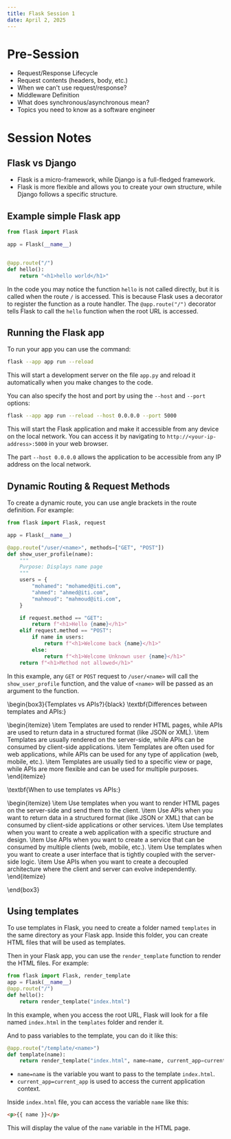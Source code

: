 ```yaml
---
title: Flask Session 1
date: April 2, 2025
---
```


# Pre-Session

- Request/Response Lifecycle
- Request contents (headers, body, etc.)
- When we can't use request/response?
- Middleware Definition
- What does synchronous/asynchronous mean?
- Topics you need to know as a software engineer

# Session Notes

## Flask vs Django

- Flask is a micro-framework, while Django is a full-fledged framework.
- Flask is more flexible and allows you to create your own structure, while Django follows a specific structure.

## Example simple Flask app

```python
from flask import Flask

app = Flask(__name__)


@app.route("/")
def hello():
    return "<h1>hello world</h1>"
```

In the code you may notice the function `hello` is not called directly, but it is called when the route `/` is accessed. This is because Flask uses a decorator to register the function as a route handler. The `@app.route("/")` decorator tells Flask to call the `hello` function when the root URL is accessed.

## Running the Flask app

To run your app you can use the command:

```bash
flask --app app run --reload
```

This will start a development server on the file `app.py` and reload it automatically when you make changes to the code.

You can also specify the host and port by using the `--host` and `--port` options:

```bash
flask --app app run --reload --host 0.0.0.0 --port 5000
```

This will start the Flask application and make it accessible from any device on the local network. You can access it by navigating to `http://<your-ip-address>:5000` in your web browser.

The part `--host 0.0.0.0` allows the application to be accessible from any IP address on the local network.

## Dynamic Routing & Request Methods

To create a dynamic route, you can use angle brackets in the route definition. For example:

```python
from flask import Flask, request

app = Flask(__name__)

@app.route("/user/<name>", methods=["GET", "POST"])
def show_user_profile(name):
    """
    Purpose: Displays name page
    """
    users = {
        "mohamed": "mohamed@iti.com",
        "ahmed": "ahmed@iti.com",
        "mahmoud": "mahmoud@iti.com",
    }

    if request.method == "GET":
        return f"<h1>Hello {name}</h1>"
    elif request.method == "POST":
        if name in users:
            return f"<h1>Welcome back {name}</h1>"
        else:
            return f"<h1>Welcome Unknown user {name}</h1>"
    return f"<h1>Method not allowed</h1>"
```

In this example, any `GET` or `POST` request to `/user/<name>` will call the `show_user_profile` function, and the value of `<name>` will be passed as an argument to the function.

<!-- You can also use converters to specify the type of the variable. For example:

```python
@app.route("/post/<int:post_id>")
def show_post(post_id):
    return f"Post ID: {post_id}"
```
In this example, the route `/post/<int:post_id>` will only match URLs where `post_id` is an integer. If you try to access a URL like `/post/abc`, Flask will return a 404 error. -->

\begin{box3}{Templates vs APIs?}{black}
\textbf{Differences between templates and APIs:}

\begin{itemize}
\item Templates are used to render HTML pages, while APIs are used to return data in a structured format (like JSON or XML).
\item Templates are usually rendered on the server-side, while APIs can be consumed by client-side applications.
\item Templates are often used for web applications, while APIs can be used for any type of application (web, mobile, etc.).
\item Templates are usually tied to a specific view or page, while APIs are more flexible and can be used for multiple purposes.
\end{itemize}

\textbf{When to use templates vs APIs:}

\begin{itemize}
\item Use templates when you want to render HTML pages on the server-side and send them to the client.
\item Use APIs when you want to return data in a structured format (like JSON or XML) that can be consumed by client-side applications or other services.
\item Use templates when you want to create a web application with a specific structure and design.
\item Use APIs when you want to create a service that can be consumed by multiple clients (web, mobile, etc.).
\item Use templates when you want to create a user interface that is tightly coupled with the server-side logic.
\item Use APIs when you want to create a decoupled architecture where the client and server can evolve independently.
\end{itemize}

\end{box3}

## Using templates

To use templates in Flask, you need to create a folder named `templates` in the same directory as your Flask app. Inside this folder, you can create HTML files that will be used as templates.

Then in your Flask app, you can use the `render_template` function to render the HTML files. For example:

```python
from flask import Flask, render_template
app = Flask(__name__)
@app.route("/")
def hello():
    return render_template("index.html")
```

In this example, when you access the root URL, Flask will look for a file named `index.html` in the `templates` folder and render it.

And to pass variables to the template, you can do it like this:

```python
@app.route("/template/<name>")
def template(name):
    return render_template("index.html", name=name, current_app=current_app)
```

- `name=name` is the variable you want to pass to the template `index.html`.
- `current_app=current_app` is used to access the current application context.

Inside `index.html` file, you can access the variable `name` like this:

```html
<p>{{ name }}</p>
```

This will display the value of the `name` variable in the HTML page.
